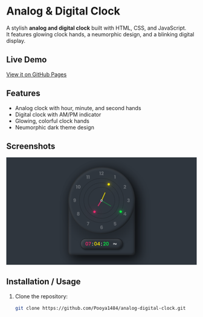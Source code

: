 # Analog & Digital Clock

A stylish **analog and digital clock** built with HTML, CSS, and JavaScript.  
It features glowing clock hands, a neumorphic design, and a blinking digital display.

## Live Demo

[View it on GitHub Pages](https://pooya1484.github.io/analog-digital-clock)

## Features

-	Analog clock with hour, minute, and second hands
-	Digital clock with AM/PM indicator
-	Glowing, colorful clock hands
-	Neumorphic dark theme design

## Screenshots

![Clock Screenshot](screenshot.png)

## Installation / Usage

1. Clone the repository:
	```bash
	git clone https://github.com/Pooya1484/analog-digital-clock.git
	```